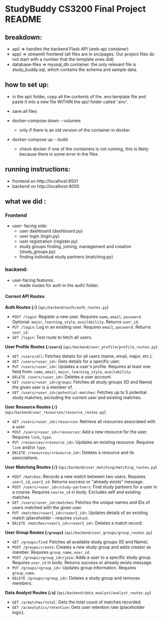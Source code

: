 # StudyBuddy CS3200 Final Project README

## breakdown:

- api/ => handles the backend Flask API (web-api container)
- app/ => streamlit frontend (all files are in src/pages. Our project files do not start with a number that the template ones did)
- database-files => myssql_db container. the only relevant file is study_buddy.sql, which contains the schema and sample data.

## how to set up:

- in the api/ folder, copy all the contents of the .env.template file and paste it into a new file WITHIN the api/ folder called '.env'.

- save all files
- docker-compose down --volumes

  - only if there is an old version of the container in docker

- docker-compose up --build
  - check docker if one of the containers is not running, this is likely because there is some error in the files.

## running instructions:

- frontend on http://localhost:8501
- backend on http://localhost:4000

## what we did :

### Frontend

- user- facing side:
  - user dashboard (dashboard.py)
  - user login (login.py)
  - user registration (register.py)
  - study groups finding, joining, management and creation (study_groups.py)
  - finding individual study partners (matching.py)

### backend:

- user-facing features.
  - made routes for auth in the auth/ folder.

#### Current API Routes

**Auth Routes (`/`)** (`api/backend/auth/auth_routes.py`)

- `POST /login`: Register a new user. Requires `name`, `email`, `password`. Optional: `major`, `learning_style`, `availability`. Returns `user_id`.
- `PUT /login`: Log in an existing user. Requires `email`, `password`. Returns `user_id`.
- `GET /login`: Test route to fetch all users.

**User Profile Routes (`/users`)** (`api/backend/user_profile/profile_routes.py`)

- `GET /users/all`: Fetches details for all users (name, email, major, etc.).
- `GET /users/<user_id>`: Gets details for a specific user.
- `PUT /users/<user_id>`: Updates a user's profile. Requires at least one field from: `name`, `email`, `major`, `learning_style`, `availability`.
- `DELETE /users/<user_id>`: Deletes a user account.
- `GET /users/<user_id>/groups`: Fetches all study groups (ID and Name) the given user is a member of.
- `GET /users/<user_id>/potential-matches`: Fetches up to 5 potential study matches, excluding the current user and existing matches.

**User Resource Routes (`/`)** (`api/backend/user_resources/resource_routes.py`)

- `GET /users/<user_id>/resources`: Retrieve all resources associated with a user.
- `POST /users/<user_id>/resources`: Add a new resource for the user. Requires `link`, `type`.
- `PUT /resources/<resource_id>`: Updates an existing resource. Requires `link` and/or `type`.
- `DELETE /resources/<resource_id>`: Deletes a resource and its associations.

**User Matching Routes (`/`)** (`api/backend/user_matching/matching_routes.py`)

- `POST /matches`: Records a new match between two users. Requires `user1_id`, `user2_id`. Returns success or "already exists" message.
- `POST /users/<user_id>/study-partners`: Find study partners for a user in a course. Requires `course_id` in body. Excludes self and existing matches.
- `GET /users/<user_id>/matches`: Fetches the unique names and IDs of users matched with the given user.
- `PUT /matches/<user1_id>/<user2_id>`: Updates details of an existing match (placeholder - requires `status`).
- `DELETE /matches/<user1_id>/<user2_id>`: Deletes a match record.

**User Group Routes (`/groups`)** (`api/backend/user_groups/group_routes.py`)

- `GET /groups/find`: Fetches all available study groups (ID and Name).
- `POST /groups/create`: Creates a new study group and adds creator as member. Requires `group_name`, `user_id`.
- `POST /groups/<group_id>/join`: Adds a user to a specific study group. Requires `user_id` in body. Returns success or already exists message.
- `PUT /groups/<group_id>`: Updates group information. Requires `group_name`.
- `DELETE /groups/<group_id>`: Deletes a study group and removes members.

**Data Analyst Routes (`/a`)** (`api/backend/data_analyst/analyst_routes.py`)

- `GET /a/matches/total`: Gets the total count of matches recorded.
- `GET /a/analytics/retention`: Gets user retention rate (placeholder logic).
